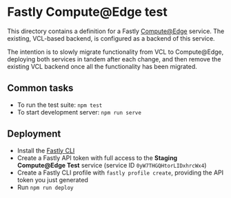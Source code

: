 # Fastly Compute@Edge test

This directory contains a definition for a Fastly [Compute@Edge](https://docs.fastly.com/products/compute-at-edge) service. The existing, VCL-based backend, is configured as a backend of this service.

The intention is to slowly migrate functionality from VCL to Compute@Edge, deploying both services in tandem after each change, and then remove the existing VCL backend once all the functionality has been migrated.

## Common tasks

- To run the test suite: `npm test`
- To start development server: `npm run serve`

## Deployment

- Install the [Fastly CLI](https://developer.fastly.com/reference/cli/)
- Create a Fastly API token with full access to the **Staging Compute@Edge Test** service (service ID `0yW7THGQHtorLIDxhrcWx4`)
- Create a Fastly CLI profile with `fastly profile create`, providing the API token you just generated
- Run `npm run deploy`
